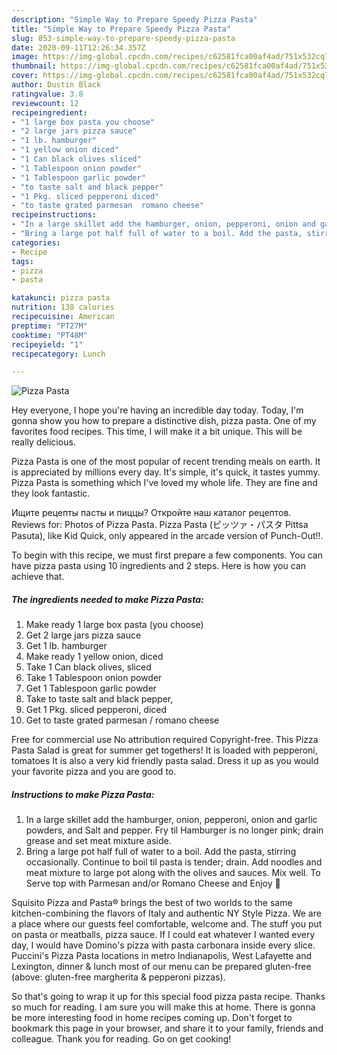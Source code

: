```yaml
---
description: "Simple Way to Prepare Speedy Pizza Pasta"
title: "Simple Way to Prepare Speedy Pizza Pasta"
slug: 853-simple-way-to-prepare-speedy-pizza-pasta
date: 2020-09-11T12:26:34.357Z
image: https://img-global.cpcdn.com/recipes/c62581fca00af4ad/751x532cq70/pizza-pasta-recipe-main-photo.jpg
thumbnail: https://img-global.cpcdn.com/recipes/c62581fca00af4ad/751x532cq70/pizza-pasta-recipe-main-photo.jpg
cover: https://img-global.cpcdn.com/recipes/c62581fca00af4ad/751x532cq70/pizza-pasta-recipe-main-photo.jpg
author: Dustin Black
ratingvalue: 3.8
reviewcount: 12
recipeingredient:
- "1 large box pasta you choose"
- "2 large jars pizza sauce"
- "1 lb. hamburger"
- "1 yellow onion diced"
- "1 Can black olives sliced"
- "1 Tablespoon onion powder"
- "1 Tablespoon garlic powder"
- "to taste salt and black pepper"
- "1 Pkg. sliced pepperoni diced"
- "to taste grated parmesan  romano cheese"
recipeinstructions:
- "In a large skillet add the hamburger, onion, pepperoni, onion and garlic powders, and Salt and pepper. Fry til Hamburger is no longer pink; drain grease and set meat mixture aside."
- "Bring a large pot half full of water to a boil. Add the pasta, stirring occasionally. Continue to boil til pasta is tender; drain. Add noodles and meat mixture to large pot along with the olives and sauces. Mix well. To Serve top with Parmesan and/or Romano Cheese and Enjoy 🥰"
categories:
- Recipe
tags:
- pizza
- pasta

katakunci: pizza pasta 
nutrition: 138 calories
recipecuisine: American
preptime: "PT27M"
cooktime: "PT48M"
recipeyield: "1"
recipecategory: Lunch

---
```



![Pizza Pasta](https://img-global.cpcdn.com/recipes/c62581fca00af4ad/751x532cq70/pizza-pasta-recipe-main-photo.jpg)

Hey everyone, I hope you're having an incredible day today. Today, I'm gonna show you how to prepare a distinctive dish, pizza pasta. One of my favorites food recipes. This time, I will make it a bit unique. This will be really delicious.

Pizza Pasta is one of the most popular of recent trending meals on earth. It is appreciated by millions every day. It's simple, it's quick, it tastes yummy. Pizza Pasta is something which I've loved my whole life. They are fine and they look fantastic.

Ищите рецепты пасты и пиццы? Откройте наш каталог рецептов. Reviews for: Photos of Pizza Pasta. Pizza Pasta (ピッツァ・パスタ Pittsa Pasuta), like Kid Quick, only appeared in the arcade version of Punch-Out!!.


To begin with this recipe, we must first prepare a few components. You can have pizza pasta using 10 ingredients and 2 steps. Here is how you can achieve that.

<!--inarticleads1-->

##### The ingredients needed to make Pizza Pasta:

1. Make ready 1 large box pasta (you choose)
1. Get 2 large jars pizza sauce
1. Get 1 lb. hamburger
1. Make ready 1 yellow onion, diced
1. Take 1 Can black olives, sliced
1. Take 1 Tablespoon onion powder
1. Get 1 Tablespoon garlic powder
1. Take to taste salt and black pepper,
1. Get 1 Pkg. sliced pepperoni, diced
1. Get to taste grated parmesan / romano cheese


Free for commercial use No attribution required Copyright-free. This Pizza Pasta Salad is great for summer get togethers! It is loaded with pepperoni, tomatoes It is also a very kid friendly pasta salad. Dress it up as you would your favorite pizza and you are good to. 

<!--inarticleads2-->

##### Instructions to make Pizza Pasta:

1. In a large skillet add the hamburger, onion, pepperoni, onion and garlic powders, and Salt and pepper. Fry til Hamburger is no longer pink; drain grease and set meat mixture aside.
1. Bring a large pot half full of water to a boil. Add the pasta, stirring occasionally. Continue to boil til pasta is tender; drain. Add noodles and meat mixture to large pot along with the olives and sauces. Mix well. To Serve top with Parmesan and/or Romano Cheese and Enjoy 🥰


Squisito Pizza and Pasta® brings the best of two worlds to the same kitchen-combining the flavors of Italy and authentic NY Style Pizza. We are a place where our guests feel comfortable, welcome and. The stuff you put on pasta or meatballs, pizza sauce. If I could eat whatever I wanted every day, I would have Domino&#39;s pizza with pasta carbonara inside every slice. Puccini&#39;s Pizza Pasta locations in metro Indianapolis, West Lafayette and Lexington, dinner &amp; lunch most of our menu can be prepared gluten-free (above: gluten-free margherita &amp; pepperoni pizzas). 

So that's going to wrap it up for this special food pizza pasta recipe. Thanks so much for reading. I am sure you will make this at home. There is gonna be more interesting food in home recipes coming up. Don't forget to bookmark this page in your browser, and share it to your family, friends and colleague. Thank you for reading. Go on get cooking!
